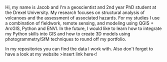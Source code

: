 Hi, my name is Jacob and I'm a geoscientist and 2nd year PhD student at the Drexel University. My research focuses on structural analysis of volcanoes 
and the assessment of associated hazards. For my studies I use a combination of fieldwork, remote sensing, and modeling using QGIS + ArcGIS, Python and ENVI. 
In the future, I would like to learn how to integrate my Python skills into GIS and how to create 3D models using photogrammetry/SfM techniques to round 
off my portfolio.

In my repositories you can find the data I work with. Also don't forget to have a look at my website >insert link here<!

<!---
braunerj/braunerj is a ✨ special ✨ repository because its `README.md` (this file) appears on your GitHub profile.
You can click the Preview link to take a look at your changes.
--->
